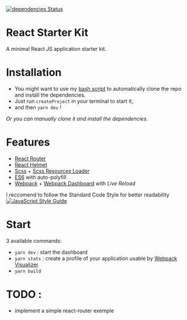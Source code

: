 [![dependencies Status](https://david-dm.org/ppluchon/react-starterkit/status.png)](https://david-dm.org/ppluchon/react-starterkit)

# React Starter Kit
A minimal React JS application starter kit.

# Installation
- You might want to use my [bash script](https://gist.github.com/ppluchon/cc4ffc5423b544b07601a8ea7c7cc347) to automatically clone the repo and install the dependencies.
- Just run `createProject` in your terminal to start it,
- and then `yarn dev` !

*Or you can manually clone it and install the dependencies.*

# Features
* [React Router](https://github.com/ReactTraining/react-router)
* [React Helmet](https://github.com/nfl/react-helmet)
* [Scss](https://github.com/sass/node-sass) + [Scss Resources Loader](https://github.com/shakacode/sass-resources-loader)
* [ES6](http://babeljs.io/) with auto-polyfill
* [Webpack](https://github.com/webpack/webpack) + [Webpack Dashboard](https://github.com/FormidableLabs/webpack-dashboard) with _Live Reload_


I reccomend to follow the Standard Code Style for better readability  
[![JavaScript Style Guide](https://cdn.rawgit.com/standard/standard/master/badge.svg)](https://github.com/standard/standard)



# Start

3 available commands:
* `yarn dev` : start the dashboard
* `yarn stats` : create a profile of your application usable by [Webpack Visualizer](https://chrisbateman.github.io/webpack-visualizer/)
* `yarn build`

# TODO :
- implement a simple react-router exemple
